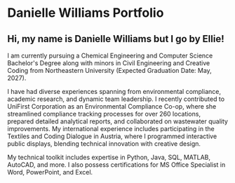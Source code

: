 # Danielle Williams Portfolio

## Hi, my name is Danielle Williams but I go by Ellie!

I am currently pursuing a Chemical Engineering and Computer Science Bachelor's Degree along with minors in Civil Engineering and Creative Coding from Northeastern University (Expected Graduation Date: May, 2027).  


I have had diverse experiences spanning from environmental compliance, academic research, and dynamic team leadership. I recently contributed to UniFirst Corporation as an Environmental Compliance Co-op, where she streamlined compliance tracking processes for over 260 locations, prepared detailed analytical reports, and collaborated on wastewater quality improvements. My international experience includes participating in the Textiles and Coding Dialogue in Austria, where I programmed interactive public displays, blending technical innovation with creative design.  


My technical toolkit includes expertise in Python, Java, SQL, MATLAB, AutoCAD, and more. I also possess certifications for MS Office Specialist in Word, PowerPoint, and Excel.
